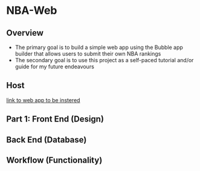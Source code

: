 # NBA-Web
## Overview
* The primary goal is to build a simple web app using the Bubble app builder that allows users to submit their own NBA rankings
* The secondary goal is to use this project as a self-paced tutorial and/or guide for my future endeavours

## Host
[link to web app to be instered]()

## Part 1: Front End (Design)

## Back End (Database)

## Workflow (Functionality)
